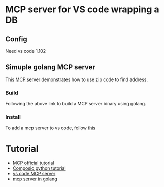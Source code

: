 # MCP server for VS code wrapping a DB
## Config
Need vs code 1.102

## Simuple golang MCP server
This [MCP server](https://dev.to/eminetto/creating-an-mcp-server-using-go-3foe) demonstrates how to use zip code to find address.

### Build
Following the above link to build a MCP server binary using golang.

### Install
To add a mcp server to vs code, follow [this](https://snyk.io/articles/how-to-add-a-new-mcp-server-to-vs-code/)

# Tutorial
* [MCP official tutorial](https://modelcontextprotocol.info/docs/tutorials/)
* [Composio python tutorial](https://composio.dev/blog/mcp-server-step-by-step-guide-to-building-from-scrtch)
* [vs code MCP server](https://code.visualstudio.com/api/extension-guides/ai/mcp)
* [mcp server in golang](https://dev.to/eminetto/creating-an-mcp-server-using-go-3foe)
